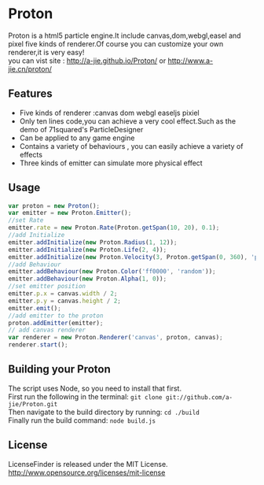 Proton
======
Proton is a html5 particle engine.It include canvas,dom,webgl,easel and pixel five kinds of renderer.Of course you can customize your own renderer,it is very easy!<br>
you can vist site : http://a-jie.github.io/Proton/   or   http://www.a-jie.cn/proton/

## Features

- Five kinds of renderer :canvas dom webgl easeljs pixiel
- Only ten lines code,you can achieve a very cool effect.Such as the demo of 71squared's ParticleDesigner
- Can be applied to any game engine
- Contains a variety of behaviours , you can easily achieve a variety of effects
- Three kinds of emitter can simulate more physical effect

## Usage

```javascript
var proton = new Proton();
var emitter = new Proton.Emitter();
//set Rate
emitter.rate = new Proton.Rate(Proton.getSpan(10, 20), 0.1);
//add Initialize
emitter.addInitialize(new Proton.Radius(1, 12));
emitter.addInitialize(new Proton.Life(2, 4));
emitter.addInitialize(new Proton.Velocity(3, Proton.getSpan(0, 360), 'polar'));
//add Behaviour
emitter.addBehaviour(new Proton.Color('ff0000', 'random'));
emitter.addBehaviour(new Proton.Alpha(1, 0));
//set emitter position
emitter.p.x = canvas.width / 2;
emitter.p.y = canvas.height / 2;
emitter.emit();
//add emitter to the proton
proton.addEmitter(emitter);
// add canvas renderer
var renderer = new Proton.Renderer('canvas', proton, canvas);
renderer.start();
```

## Building your Proton

The script uses Node, so you need to install that first.<br>
First run the following in the terminal:
`git clone git://github.com/a-jie/Proton.git`<br>
Then navigate to the build directory by running:
`cd ./build`<br>
Finally run the build command:
`node build.js`

## License

LicenseFinder is released under the MIT License. http://www.opensource.org/licenses/mit-license
